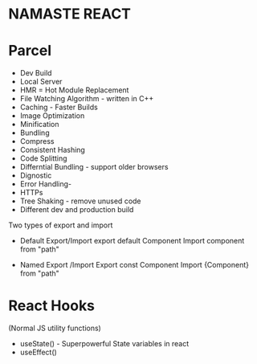 # NAMASTE REACT

# Parcel
- Dev Build
- Local Server
- HMR = Hot Module Replacement
- File Watching Algorithm - written in C++
- Caching - Faster Builds
- Image Optimization
- Minification
- Bundling
- Compress
- Consistent Hashing
- Code Splitting
- Differntial Bundling - support older browsers
- Dignostic
- Error Handling-
- HTTPs
- Tree Shaking - remove unused code
- Different dev and production build

Two types of export and import

- Default Export/Import
export default Component
Import component from "path"

- Named Export /Import
Export const Component
Import {Component} from "path"

# React Hooks
 (Normal JS utility functions)
 - useState() - Superpowerful State variables in react
 - useEffect()
